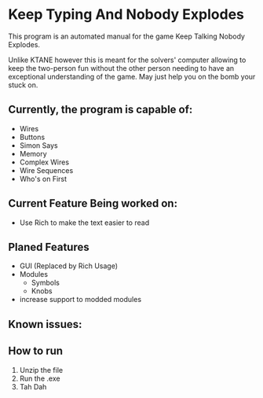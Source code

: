 # Keep Typing And Nobody Explodes

This program is an automated manual for the game Keep Talking Nobody Explodes.

Unlike KTANE however this is meant for the solvers' computer allowing to keep the two-person fun without the other
person needing to have an exceptional understanding of the game. May just help you on the bomb your stuck on.

## Currently, the program is capable of:

* Wires
* Buttons
* Simon Says
* Memory
* Complex Wires
* Wire Sequences
* Who's on First

## Current Feature Being worked on:
* Use Rich to make the text easier to read

## Planed Features

* GUI (Replaced by Rich Usage)
* Modules
  * Symbols
  * Knobs
* increase support to modded modules

## Known issues:

## How to run

1. Unzip the file
2. Run the .exe
3. Tah Dah

